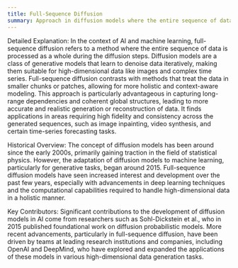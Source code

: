 ```yaml
---
title: Full-Sequence Diffusion
summary: Approach in diffusion models where the entire sequence of data undergoes the diffusion process simultaneously rather than segment by segment.
---
```

Detailed Explanation:
In the context of AI and machine learning, full-sequence diffusion refers to a method where the entire sequence of data is processed as a whole during the diffusion steps. Diffusion models are a class of generative models that learn to denoise data iteratively, making them suitable for high-dimensional data like images and complex time series. Full-sequence diffusion contrasts with methods that treat the data in smaller chunks or patches, allowing for more holistic and context-aware modeling. This approach is particularly advantageous in capturing long-range dependencies and coherent global structures, leading to more accurate and realistic generation or reconstruction of data. It finds applications in areas requiring high fidelity and consistency across the generated sequences, such as image inpainting, video synthesis, and certain time-series forecasting tasks.

Historical Overview:
The concept of diffusion models has been around since the early 2000s, primarily gaining traction in the field of statistical physics. However, the adaptation of diffusion models to machine learning, particularly for generative tasks, began around 2015. Full-sequence diffusion models have seen increased interest and development over the past few years, especially with advancements in deep learning techniques and the computational capabilities required to handle high-dimensional data in a holistic manner.

Key Contributors:
Significant contributions to the development of diffusion models in AI come from researchers such as Sohl-Dickstein et al., who in 2015 published foundational work on diffusion probabilistic models. More recent advancements, particularly in full-sequence diffusion, have been driven by teams at leading research institutions and companies, including OpenAI and DeepMind, who have explored and expanded the applications of these models in various high-dimensional data generation tasks.